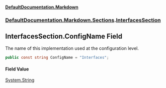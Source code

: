 #### [DefaultDocumentation\.Markdown](../../../../index.md 'index')
### [DefaultDocumentation\.Markdown\.Sections](../../../../index.md#DefaultDocumentation.Markdown.Sections 'DefaultDocumentation\.Markdown\.Sections').[InterfacesSection](index.md 'DefaultDocumentation\.Markdown\.Sections\.InterfacesSection')

## InterfacesSection\.ConfigName Field

The name of this implementation used at the configuration level\.

```csharp
public const string ConfigName = "Interfaces";
```

#### Field Value
[System\.String](https://learn.microsoft.com/en-us/dotnet/api/system.string 'System\.String')